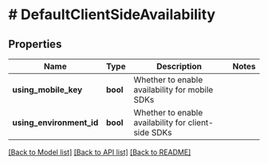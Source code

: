 # # DefaultClientSideAvailability

## Properties

Name | Type | Description | Notes
------------ | ------------- | ------------- | -------------
**using_mobile_key** | **bool** | Whether to enable availability for mobile SDKs |
**using_environment_id** | **bool** | Whether to enable availability for client-side SDKs |

[[Back to Model list]](../../README.md#models) [[Back to API list]](../../README.md#endpoints) [[Back to README]](../../README.md)
